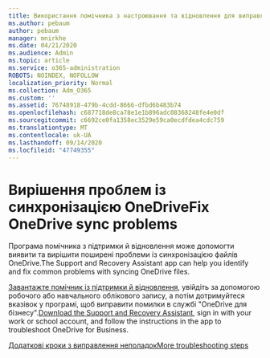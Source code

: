 ```yaml
---
title: Використання помічника з настроювання та відновлення для виправлення неполадок у службі "OneDrive для бізнесу"
ms.author: pebaum
author: pebaum
manager: mnirkhe
ms.date: 04/21/2020
ms.audience: Admin
ms.topic: article
ms.service: o365-administration
ROBOTS: NOINDEX, NOFOLLOW
localization_priority: Normal
ms.collection: Adm_O365
ms.custom: ''
ms.assetid: 76748918-479b-4cdd-8666-dfbd6b483b74
ms.openlocfilehash: c687718de8ca78e1e1b896adc08368248fe4e0df
ms.sourcegitcommit: c6692ce0fa1358ec3529e59ca0ecdfdea4cdc759
ms.translationtype: MT
ms.contentlocale: uk-UA
ms.lasthandoff: 09/14/2020
ms.locfileid: "47749355"
---
```

# <a name="fix-onedrive-sync-problems"></a><span data-ttu-id="1364a-102">Вирішення проблем із синхронізацією OneDrive</span><span class="sxs-lookup"><span data-stu-id="1364a-102">Fix OneDrive sync problems</span></span>

<span data-ttu-id="1364a-103">Програма помічника з підтримки й відновлення може допомогти виявити та вирішити поширені проблеми із синхронізацією файлів OneDrive.</span><span class="sxs-lookup"><span data-stu-id="1364a-103">The Support and Recovery Assistant app can help you identify and fix common problems with syncing OneDrive files.</span></span> 
  
<span data-ttu-id="1364a-104">[Завантажте помічник із підтримки й відновлення](https://aka.ms/sara), увійдіть за допомогою робочого або навчального облікового запису, а потім дотримуйтеся вказівок у програмі, щоб виправити помилки в службі "OneDrive для бізнесу".</span><span class="sxs-lookup"><span data-stu-id="1364a-104">[Download the Support and Recovery Assistant](https://aka.ms/sara), sign in with your work or school account, and follow the instructions in the app to troubleshoot OneDrive for Business.</span></span> 
  
[<span data-ttu-id="1364a-105">Додаткові кроки з виправлення неполадок</span><span class="sxs-lookup"><span data-stu-id="1364a-105">More troubleshooting steps</span></span>](https://go.microsoft.com/fwlink/?linkid=872097)
  

